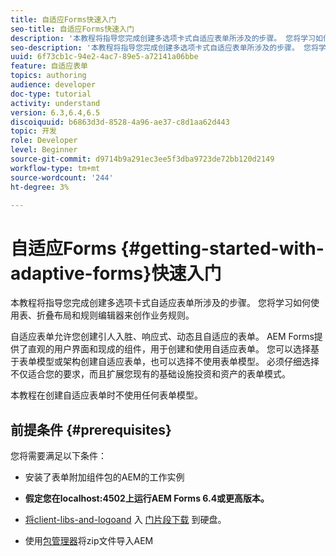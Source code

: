 ```yaml
---
title: 自适应Forms快速入门
seo-title: 自适应Forms快速入门
description: '本教程将指导您完成创建多选项卡式自适应表单所涉及的步骤。 您将学习如何使用表、折叠布局和规则编辑器来创作业务规则。 '
seo-description: '本教程将指导您完成创建多选项卡式自适应表单所涉及的步骤。 您将学习如何使用表、折叠布局和规则编辑器来创作业务规则。 '
uuid: 6f73cb1c-94e2-4ac7-89e5-a72141a06bbe
feature: 自适应表单
topics: authoring
audience: developer
doc-type: tutorial
activity: understand
version: 6.3,6.4,6.5
discoiquuid: b6863d3d-8528-4a96-ae37-c8d1aa62d443
topic: 开发
role: Developer
level: Beginner
source-git-commit: d9714b9a291ec3ee5f3dba9723de72bb120d2149
workflow-type: tm+mt
source-wordcount: '244'
ht-degree: 3%

---
```



# 自适应Forms {#getting-started-with-adaptive-forms}快速入门

本教程将指导您完成创建多选项卡式自适应表单所涉及的步骤。 您将学习如何使用表、折叠布局和规则编辑器来创作业务规则。

自适应表单允许您创建引人入胜、响应式、动态且自适应的表单。 AEM Forms提供了直观的用户界面和现成的组件，用于创建和使用自适应表单。 您可以选择基于表单模型或架构创建自适应表单，也可以选择不使用表单模型。 必须仔细选择不仅适合您的要求，而且扩展您现有的基础设施投资和资产的表单模式。

本教程在创建自适应表单时不使用任何表单模型。

## 前提条件 {#prerequisites}

您将需要满足以下条件：

* 安装了表单附加组件包的AEM的工作实例

* **假定您在localhost:4502上运行AEM Forms 6.4或更高版本。**

* [将client-libs-and-logoand](assets/client-libs-and-logo.zip) 入 [门片段下载](assets/getting-started-fragment.zip) 到硬盘。

* 使用[包管理器](http://localhost:4502/crx/packmgr/index.jsp)将zip文件导入AEM


